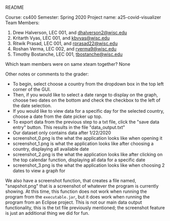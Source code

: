 README

Course: cs400
Semester: Spring 2020
Project name: a25-covid-visualizer
Team Members:
1. Drew Halverson, LEC 001, and dhalverson2@wisc.edu
2. Kritarth Vyas, LEC 001, and kbvyas@wisc.edu
3. Ritwik Prasad, LEC 001, and rprasad22@wisc.edu
4. Roshan Verma, LEC 002, and rverma9@wisc.edu
5. Timothy Bostanche, LEC 001, tbostanche@wisc.edu
 

Which team members were on same xteam together?
None

Other notes or comments to the grader:

- To begin, select choose a country from the dropdown box in the top left corner of the GUI. 
- Then, if you would like to select a date range to display on the graph, choose two dates on the bottom and check the checkbox to the left of the date selection.
- If you would like to view data for a specific day for the selected country, choose a date from the date picker up top.
- To export data from the previous step to a txt file, click the "save data entry" button. This results in the file "data_output.txt"
- Our dataset only contains data after 1/22/2020
- screenshot_0.png is the what the application looks like when opening it
- screenshot_1.png is what the application looks like after choosing a country, displaying all available date
- screenshot_2.png is the what the application looks like after clicking on the top calendar function, displaying all data for a specific date
- screenshot_3.png is the what the application looks like when choosing 2 dates to view a graph for

 

We also have a screenshot function, that creates a file named, "snapshot.png" that is a screenshot of whatever the program is currently showing. 
At this time, this function does not work when running the program from the `executable.jar`, but it does work when running the program from an Eclipse project.
This is not our main data output functionality, this is the txt file previously mentioned; the screenshot feature is just an additional thing we did for fun.
